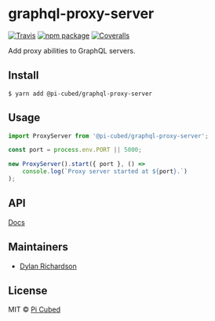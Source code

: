 # graphql-proxy-server

[![Travis][build-badge]][build]
[![npm package][npm-badge]][npm]
[![Coveralls][coveralls-badge]][coveralls]

Add proxy abilities to GraphQL servers.

[build-badge]: https://img.shields.io/travis/pi-cubed/graphql-proxy-server/master.png?style=flat-square
[build]: https://travis-ci.org/pi-cubed/graphql-proxy-server
[npm-badge]: https://img.shields.io/npm/v/@pi-cubed/graphql-proxy-server.png?style=flat-square
[npm]: https://www.npmjs.org/package/@pi-cubed/graphql-proxy-server
[coveralls-badge]: https://img.shields.io/coveralls/pi-cubed/graphql-proxy-server/master.png?style=flat-square
[coveralls]: https://coveralls.io/github/pi-cubed/graphql-proxy-server

## Install

```
$ yarn add @pi-cubed/graphql-proxy-server
```

## Usage

```js
import ProxyServer from '@pi-cubed/graphql-proxy-server';

const port = process.env.PORT || 5000;

new ProxyServer().start({ port }, () =>
    console.log(`Proxy server started at ${port}.`)
);
```

## API

[Docs](api.md)

## Maintainers

-   [Dylan Richardson](https://github.com/drich14)

## License

MIT © [Pi Cubed](https://pi-cubed.github.io)
